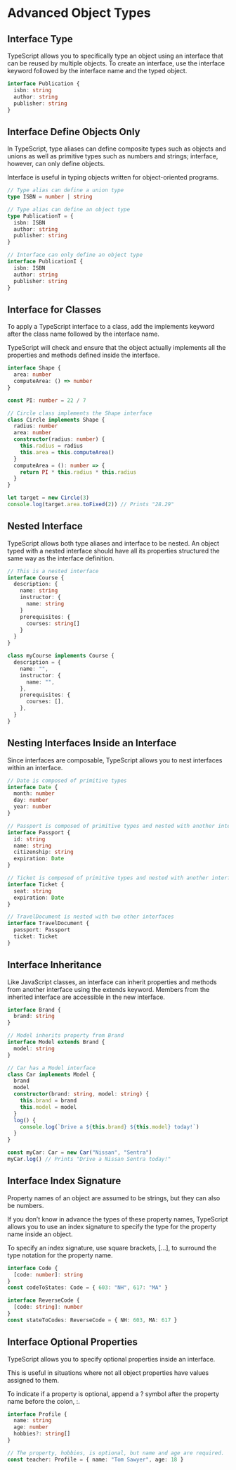 # Advanced Object Types

## Interface Type

TypeScript allows you to specifically type an object using an interface that can be reused by multiple objects. To create an interface, use the interface keyword followed by the interface name and the typed object.

```typescript
interface Publication {
  isbn: string
  author: string
  publisher: string
}
```

## Interface Define Objects Only

In TypeScript, type aliases can define composite types such as objects and unions as well as primitive types such as numbers and strings; interface, however, can only define objects.

Interface is useful in typing objects written for object-oriented programs.

```typescript
// Type alias can define a union type
type ISBN = number | string

// Type alias can define an object type
type PublicationT = {
  isbn: ISBN
  author: string
  publisher: string
}

// Interface can only define an object type
interface PublicationI {
  isbn: ISBN
  author: string
  publisher: string
}
```

## Interface for Classes

To apply a TypeScript interface to a class, add the implements keyword after the class name followed by the interface name.

TypeScript will check and ensure that the object actually implements all the properties and methods defined inside the interface.

```typescript
interface Shape {
  area: number
  computeArea: () => number
}

const PI: number = 22 / 7

// Circle class implements the Shape interface
class Circle implements Shape {
  radius: number
  area: number
  constructor(radius: number) {
    this.radius = radius
    this.area = this.computeArea()
  }
  computeArea = (): number => {
    return PI * this.radius * this.radius
  }
}

let target = new Circle(3)
console.log(target.area.toFixed(2)) // Prints "28.29"
```

## Nested Interface

TypeScript allows both type aliases and interface to be nested. An object typed with a nested interface should have all its properties structured the same way as the interface definition.

```typescript
// This is a nested interface
interface Course {
  description: {
    name: string
    instructor: {
      name: string
    }
    prerequisites: {
      courses: string[]
    }
  }
}

class myCourse implements Course {
  description = {
    name: "",
    instructor: {
      name: "",
    },
    prerequisites: {
      courses: [],
    },
  }
}
```

## Nesting Interfaces Inside an Interface

Since interfaces are composable, TypeScript allows you to nest interfaces within an interface.

```typescript
// Date is composed of primitive types
interface Date {
  month: number
  day: number
  year: number
}

// Passport is composed of primitive types and nested with another interface
interface Passport {
  id: string
  name: string
  citizenship: string
  expiration: Date
}

// Ticket is composed of primitive types and nested with another interface
interface Ticket {
  seat: string
  expiration: Date
}

// TravelDocument is nested with two other interfaces
interface TravelDocument {
  passport: Passport
  ticket: Ticket
}
```

## Interface Inheritance

Like JavaScript classes, an interface can inherit properties and methods from another interface using the extends keyword. Members from the inherited interface are accessible in the new interface.

```typescript
interface Brand {
  brand: string
}

// Model inherits property from Brand
interface Model extends Brand {
  model: string
}

// Car has a Model interface
class Car implements Model {
  brand
  model
  constructor(brand: string, model: string) {
    this.brand = brand
    this.model = model
  }
  log() {
    console.log(`Drive a ${this.brand} ${this.model} today!`)
  }
}

const myCar: Car = new Car("Nissan", "Sentra")
myCar.log() // Prints "Drive a Nissan Sentra today!"
```

## Interface Index Signature

Property names of an object are assumed to be strings, but they can also be numbers.

If you don’t know in advance the types of these property names, TypeScript allows you to use an index signature to specify the type for the property name inside an object.

To specify an index signature, use square brackets, [...], to surround the type notation for the property name.

```typescript
interface Code {
  [code: number]: string
}
const codeToStates: Code = { 603: "NH", 617: "MA" }

interface ReverseCode {
  [code: string]: number
}
const stateToCodes: ReverseCode = { NH: 603, MA: 617 }
```

## Interface Optional Properties

TypeScript allows you to specify optional properties inside an interface.

This is useful in situations where not all object properties have values assigned to them.

To indicate if a property is optional, append a ? symbol after the property name before the colon, :.

```typescript
interface Profile {
  name: string
  age: number
  hobbies?: string[]
}

// The property, hobbies, is optional, but name and age are required.
const teacher: Profile = { name: "Tom Sawyer", age: 18 }
```
